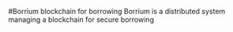 #Borrium blockchain for borrowing
Borrium is a distributed system managing a blockchain for secure borrowing